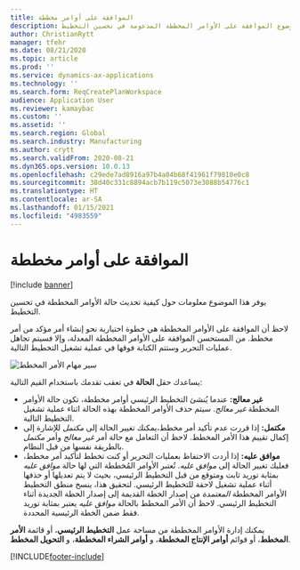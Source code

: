 ```yaml
---
title: الموافقة على أوامر مخططة
description: يصف هذا الموضوع الموافقة على الأوامر المخططة المدعومة في تحسين التخطيط‬.
author: ChristianRytt
manager: tfehr
ms.date: 08/21/2020
ms.topic: article
ms.prod: ''
ms.service: dynamics-ax-applications
ms.technology: ''
ms.search.form: ReqCreatePlanWorkspace
audience: Application User
ms.reviewer: kamaybac
ms.custom: ''
ms.assetid: ''
ms.search.region: Global
ms.search.industry: Manufacturing
ms.author: crytt
ms.search.validFrom: 2020-08-21
ms.dyn365.ops.version: 10.0.13
ms.openlocfilehash: c29ede7ad8916a97b4a04b68f41961f79810e0c8
ms.sourcegitcommit: 38d40c331c8894acb7b119c5073e3088b54776c1
ms.translationtype: HT
ms.contentlocale: ar-SA
ms.lasthandoff: 01/15/2021
ms.locfileid: "4983559"
---
```

# <a name="approve-planned-orders"></a>الموافقة على أوامر مخططة

[!include [banner](../../includes/banner.md)]

يوفر هذا الموضوع معلومات حول كيفية تحديث حالة الأوامر المخططة في تحسين التخطيط.

لاحظ أن الموافقة على الأوامر المخططة هي خطوة اختيارية نحو إنشاء أمر مؤكد من أمر مخطط. من المستحسن الموافقة على الأوامر المخططة المعدلة، وإلا فسيتم تجاهل عمليات التحرير وستتم الكتابة فوقها في عملية تشغيل التخطيط التالية.

![سير مهام الأمر المخطط](media/approved-planned-orders-1.png)

يساعدك حقل **الحالة** في تعقب تقدمك باستخدام القيم التالية:

- **غير معالج:** عندما يُنشئ التخطيط الرئيسي أوامر مخططة، تكون حالة الأوامر المخططة *غير معالج*. سيتم حذف الأوامر المخططة بهذه الحالة اثناء عملية تشغيل التخطيط التالية.
- **مكتمل:** إذا قررت عدم تأكيد أمر مخطط،يمكنك تغيير الحالة إلى *مكتمل* للإشارة إلى إكمال تقييم هذا الأمر المخطط. لاحظ أن التعامل مع حالة أمر *غير معالج* وأمر *مكتمل* بالطريقة نفسها من قبل النظام.
- **موافق عليه‬‬:** إذا أردت الاحتفاظ بعمليات التحرير أو كنت تخطط لتأكيد أمر مخطط، فعليك تغيير الحالة إلى *موافق عليه‬‬*. تُعتبر الأوامر المُخططة التي لها حالة *موافق عليه* بمثابة توريد ثابت ومتوقع من قبل التخطيط الرئيسي، بحيث لا يتم تعديلها أو حذفها أثناء عملية تشغيل لاحقة للتخطيط الرئيسي. لتحقيق هذا، ينسخ منطق التخطيط الأوامر المخططة *المعتمدة* من إصدار الخطة القديمة إلى إصدار الخطة الجديدة أثناء التخطيط الرئيسي. لاحظ أن الأمر المخطط بالحالة *موافق عليه* يعتبر بمثابة توريد فقط ضمن الخطة الرئيسية المحددة.

يمكنك إدارة الأوامر المخططة من مساحة عمل **التخطيط الرئيسي**، أو قائمة **الأمر المخطط**، أو قوائم **أوامر الإنتاج المخططة**، و **أوامر الشراء المخططة**، و **التحويل المخطط**.


[!INCLUDE[footer-include](../../../includes/footer-banner.md)]